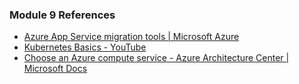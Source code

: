 ### Module 9 References



* [Azure App Service migration tools | Microsoft Azure](https://azure.microsoft.com/en-us/services/app-service/migration-tools/)
* [Kubernetes Basics - YouTube](https://www.youtube.com/playlist?list=PLLasX02E8BPCrIhFrc_ZiINhbRkYMKdPT)
* [Choose an Azure compute service - Azure Architecture Center | Microsoft Docs](https://docs.microsoft.com/en-us/azure/architecture/guide/technology-choices/compute-decision-tree#common-compute-scenarios)
